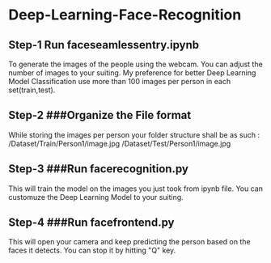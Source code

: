 # Deep-Learning-Face-Recognition

## Step-1 Run faceseamlessentry.ipynb 
To generate the images of the people using the webcam. You can adjust the number of images to your suiting. My preference for better Deep Learning Model Classification use more than 100 images per person in each set(train,test).

## Step-2 ###Organize the File format 
While storing the images per person your folder structure shall be as such :
/Dataset/Train/Person1/image.jpg
/Dataset/Test/Person1/image.jpg

## Step-3 ###Run facerecognition.py
This will train the model on the images you just took from ipynb file. You can customuze the Deep Learning Model to your suiting.

## Step-4 ###Run facefrontend.py
This will open your camera and keep predicting the person based on the faces it detects. You can stop it by hitting "Q" key.
